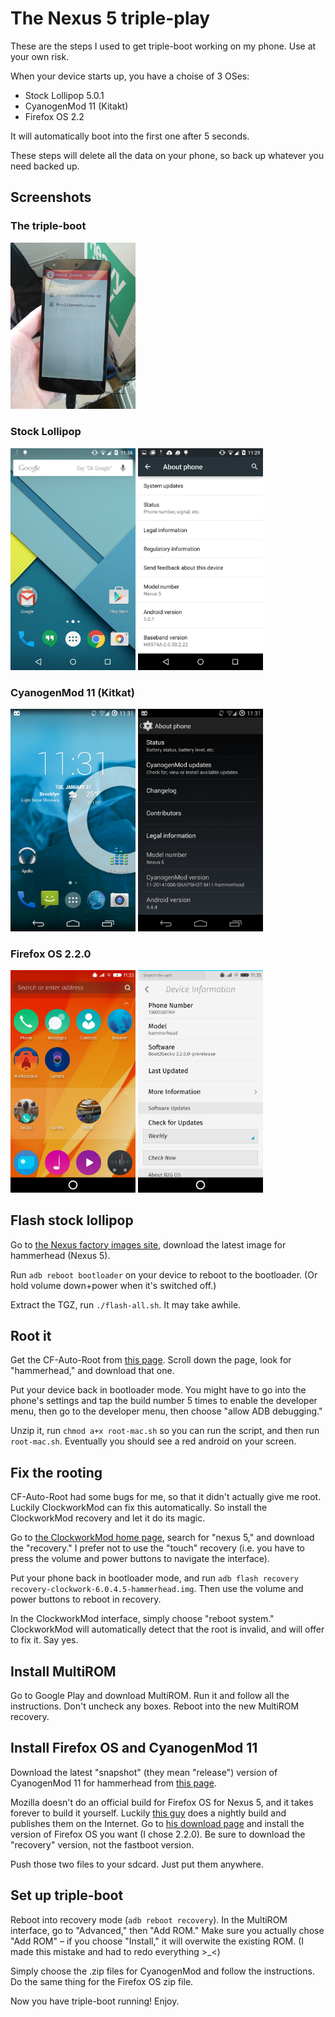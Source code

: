 The Nexus 5 triple-play
======

These are the steps I used to get triple-boot working on my phone. Use at your own risk.

When your device starts up, you have a choise of 3 OSes:

* Stock Lollipop 5.0.1
* CyanogenMod 11 (Kitakt)
* Firefox OS 2.2

It will automatically boot into the first one after 5 seconds.

These steps will delete all the data on your phone, so back up whatever you need backed up.

Screenshots
---

### The triple-boot

<img src="trip-boot.jpg" width=200/>

### Stock Lollipop

<img src="lolli1.png" width=200/>
<img src="lolli2.png" width=200/>

### CyanogenMod 11 (Kitkat)

<img src="kitkat2.png" width=200/>
<img src="kitkat1.png" width=200/>

### Firefox OS 2.2.0

<img src="fxos1.png" width=200/>
<img src="fxos2.png" width=200/>


Flash stock lollipop
---------

Go to [the Nexus factory images site](https://developers.google.com/android/nexus/images), download the latest image for hammerhead (Nexus 5).

Run `adb reboot bootloader` on your device to reboot to the bootloader. (Or hold volume down+power when it's switched off.)

Extract the TGZ, run `./flash-all.sh`. It may take awhile.

Root it
----

Get the CF-Auto-Root from [this page](http://autoroot.chainfire.eu/). Scroll down the page, look for "hammerhead," and download that one.

Put your device back in bootloader mode. You might have to go into the phone's settings and tap the build number 5 times to enable the developer menu, then go to the developer menu, then choose "allow ADB debugging."

Unzip it, run `chmod a+x root-mac.sh` so you can run the script, and then run `root-mac.sh`. Eventually you should see a red android on your screen.

Fix the rooting
----

CF-Auto-Root had some bugs for me, so that it didn't actually give me root. Luckily ClockworkMod can fix this automatically. So install the ClockworkMod recovery and let it do its magic.

Go to [the ClockworkMod home page](http://www.clockworkmod.com/rommanager), search for "nexus 5," and download the "recovery." I prefer not to use the "touch" recovery (i.e. you have to press the volume and power buttons to navigate the interface).

Put your phone back in bootloader mode, and run `adb flash recovery recovery-clockwork-6.0.4.5-hammerhead.img`. Then use the volume and power buttons to reboot in recovery.

In the ClockworkMod interface, simply choose "reboot system." ClockworkMod will automatically detect that the root is invalid, and will offer to fix it. Say yes.

Install MultiROM
-------

Go to Google Play and download MultiROM. Run it and follow all the instructions. Don't uncheck any boxes. Reboot into the new MultiROM recovery.

Install Firefox OS and CyanogenMod 11
---------

Download the latest "snapshot" (they mean "release") version of CyanogenMod 11 for hammerhead from [this page](http://download.cyanogenmod.org/?device=hammerhead&type=snapshot).

Mozilla doesn't do an official build for Firefox OS for Nexus 5, and it takes forever to build it yourself. Luckily [this guy](http://forum.xda-developers.com/google-nexus-5/development/nightly-firefox-os-t2960953) does a nightly build and publishes them on the Internet. Go to [his download page](http://ffos.vosky.fr/) and install the version of Firefox OS you want (I chose 2.2.0). Be sure to download the "recovery" version, not the fastboot version.

Push those two files to your sdcard. Just put them anywhere.

Set up triple-boot
------

Reboot into recovery mode (`adb reboot recovery`). In the MultiROM interface, go to "Advanced," then "Add ROM." Make sure you actually chose "Add ROM" &ndash; if  you choose "Install," it will overwite the existing ROM. (I made this mistake and had to redo everything >_<)

Simply choose the .zip files for CyanogenMod and follow the instructions. Do the same thing for the Firefox OS zip file.

Now you have triple-boot running! Enjoy.